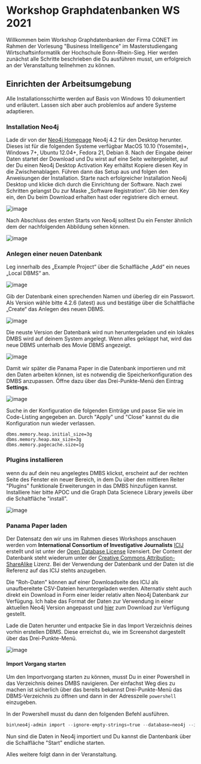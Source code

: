 # Workshop Graphdatenbanken WS 2021

Willkommen beim Workshop Graphdatenbanken der Firma CONET im Rahmen der Vorlesung "Business Intelligence" im Masterstudiengang Wirtschaftsinformatilk der Hochschule Bonn-Rhein-Sieg. Hier werden zunächst alle Schritte beschrieben die Du ausführen musst, um erfolgreich an der Veranstaltung teilnehmen zu können.

## Einrichten der Arbeitsumgebung

Alle Installationsschirtte werden auf Basis von Windows 10 dokumentiert und erläutert. Lassen sich aber auch problemlos auf andere Systeme adaptieren.

### Installation Neo4j

Lade dir von der [Neo4j Homepage](https://neo4j.com/download/) Neo4j 4.2 für den Desktop herunter. Dieses ist für die folgenden Systeme verfügbar MacOS 10.10 (Yosemite)+, Windows 7+, Ubuntu 12.04+, Fedora 21, Debian 8. 
Nach der Eingabe deiner Daten startet der Download und Du wirst auf eine Seite weitergeleitet, auf der Du einen Neo4j Desktop Activation Key erhältst Kopiere diesen Key in die Zwischenablagen. Führen dann das Setup aus und folgen den Anweisungen der Installation. Starte nach erfolgreicher Installation Neo4j Desktop und klicke dich durch die Einrichtung der Software. Nach zwei Schritten gelangst Du zur Maske „Software Registration“. Gib hier den Key ein, den Du beim Download erhalten hast oder registriere dich erneut.

![image](https://user-images.githubusercontent.com/3823750/119736769-8a470900-be7e-11eb-8a09-167fa1b0c0b7.png)

Nach Abschluss des ersten Starts von Neo4j solltest Du ein Fenster ähnlich dem der nachfolgenden Abbildung sehen können.

![image](https://user-images.githubusercontent.com/3823750/119736906-bd899800-be7e-11eb-9d26-c8e9caff2b01.png)

### Anlegen einer neuen Datenbank

Leg innerhalb des „Example Project“ über die Schalfläche „Add“ ein neues „Local DBMS“ an.

![image](https://user-images.githubusercontent.com/3823750/119736977-dbef9380-be7e-11eb-8a8d-f4502fd6f958.png)

Gib der Datenbank einen sprechenden Namen und überleg dir ein Passwort. Als Version wähle bitte 4.2.6 (latest) aus und bestätige über die Schaltfläche „Create“ das Anlegen des neuen DBMS. 

![image](https://user-images.githubusercontent.com/3823750/119737311-5c15f900-be7f-11eb-8995-3967e5f240a2.png)

Die neuste Version der Datenbank wird nun heruntergeladen und ein lokales DMBS wird auf deinem System angelegt. 
Wenn alles geklappt hat, wird das neue DBMS unterhalb des Movie DBMS angezeigt.

![image](https://user-images.githubusercontent.com/3823750/119737368-7a7bf480-be7f-11eb-96d1-c9428949042c.png)

Damit wir später die Panama Paper in die Datenbank importieren und mit den Daten arbeiten können, ist es notwendig die Speicherkonfiguration des DMBS anzupassen. Öffne dazu über das Drei-Punkte-Menü den Eintrag **Settings**.

![image](https://user-images.githubusercontent.com/3823750/119737722-fd9d4a80-be7f-11eb-920f-2f0b9d5251c7.png)

Suche in der Konfiguration die folgenden Einträge und passe Sie wie im Code-Listing angegeben an. Durch "Apply" und "Close" kannst du die Konfiguration nun wieder verlassen.

```
dbms.memory.heap.initial_size=3g
dbms.memory.heap.max_size=3g
dbms.memory.pagecache.size=1g
```

### Plugins installieren

wenn du auf dein neu angelegtes DMBS klickst, erscheint auf der rechten Seite des Fenster ein neuer Bereich, in dem Du über den mittleren Reiter "Plugins" funktionale Erweiterungen in das DMBS hinzufügen kannst. Installiere hier bitte APOC und die Graph Data Scienece Library jeweils über die Schaltfläche "install".

![image](https://user-images.githubusercontent.com/3823750/119739367-6a194900-be82-11eb-8d5f-b175c63be33f.png)

### Panama Paper laden

Der Datensatz den wir uns im Rahmen dieses Workshops anschauen werden vom **International Consortium of Investigative Journalists** [ICIJ](https://www.icij.org/) erstellt und ist unter der [Open Database License](http://opendatacommons.org/licenses/odbl/1.0/) lizensiert. Der Content der Datenbank steht wiederum unter der [Creative Commons Attribution-ShareAlike](http://creativecommons.org/licenses/by-sa/3.0/) Lizenz. Bei der Verwendung der Datenbank und der Daten ist die Referenz auf das ICIJ stehts anzugeben. 

Die "Roh-Daten" können auf einer Downloadseite des ICIJ als unaufbereitete CSV-Dateien heruntergeladen werden. Alternativ steht auch direkt ein Download in Form einer leider relativ alten Neo4j Datenbank zur Verfügung. Ich habe das Format der Daten zur Verwendung in einer aktuellen Neo4j Version angepasst und [hier](https://1drv.ms/u/s!Aq1EaJ_JNtZ-nsNZD_LhvUJ7q51r4w?e=Lcgl9G) zum Download zur Verfügung gestellt. 

Lade die Daten herunter und entpacke Sie in das Import Verzeichnis deines vorhin erstellen DBMS. Diese erreichst du, wie im Screenshot dargestellt über das Drei-Punkte-Menü.

![image](https://user-images.githubusercontent.com/3823750/119739775-07747d00-be83-11eb-9aa2-e55600b8ba03.png)

#### Import Vorgang starten

Um den Importvorgang starten zu können, musst Du in einer Powershell in das Verzeichnis deines DMBS navigieren. Der einfachst Weg dies zu machen ist sicherlich über das bereits bekannst Drei-Punkte-Menü das DBMS-Verzeichnis zu öffnen und dann in der Adresszeile `powershell` einzugeben.

In der Powershell musst du dann den folgenden Befehl ausführen.

```powershell
bin\neo4j-admin import --ignore-empty-strings=true --database=neo4j --id-type=INTEGER --multiline-fields=true --nodes=import/offshore-nodes.csv --relationships=import/offshore-relationships.csv
```

Nun sind die Daten in Neo4j importiert und Du kannst die Dantenbank über die Schalfläche "Start" endliche starten.

Alles weitere folgt dann in der Veranstaltung.
